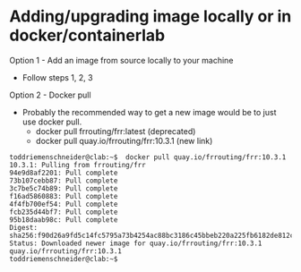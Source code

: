 # Adding/upgrading image locally or in docker/containerlab

Option 1 - Add an image from source locally to your machine
 - Follow steps 1, 2, 3

Option 2 - Docker pull
 - Probably the recommended way to get a new image would be to just use docker pull. 
   - docker pull frrouting/frr:latest (deprecated)
   - docker pull quay.io/frrouting/frr:10.3.1 (new link)
```  
toddriemenschneider@clab:~$  docker pull quay.io/frrouting/frr:10.3.1
10.3.1: Pulling from frrouting/frr
94e9d8af2201: Pull complete 
73b107cebb87: Pull complete 
3c7be5c74b89: Pull complete 
f16ad5860883: Pull complete 
4f4fb700ef54: Pull complete 
fcb235d44bf7: Pull complete 
95b18daab98c: Pull complete 
Digest: sha256:f90d26a9fd5c14fc5795a73b4254ac88bc3186c45bbeb220a225fb6182de812c
Status: Downloaded newer image for quay.io/frrouting/frr:10.3.1
quay.io/frrouting/frr:10.3.1
toddriemenschneider@clab:~$ 
```
